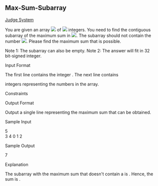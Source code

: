 ## Max-Sum-Subarray

[Judge System](https://www.hackerrank.com/contests/101hack33/challenges/max-sum-subarray/problem)

You are given an array <img src="https://latex.codecogs.com/svg.latex?\Large&space;A"> of <img src="https://latex.codecogs.com/svg.latex?\Large&space;N"> integers.
You need to find the contiguous subarray of the maximum sum in <img src="https://latex.codecogs.com/svg.latex?\Large&space;A">. The subarray should not contain the number <img src="https://latex.codecogs.com/svg.latex?\Large&space;0">. Please find the maximum sum that is possible.

Note 1: The subarray can also be empty.
Note 2: The answer will fit in 32 bit-signed integer.

Input Format

The first line contains the integer
. The next line contains

integers representing the numbers in the array.

Constraints


Output Format

Output a single line representing the maximum sum that can be obtained.

Sample Input

5   
3 4 0 1 2

Sample Output

7

Explanation

The subarray with the maximum sum that doesn't contain a
is .
Hence, the sum is .
